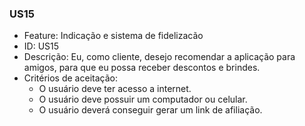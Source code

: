 ### US15

- Feature: Indicação e sistema de fidelizacão
- ID: US15
- Descrição: Eu, como cliente, desejo recomendar a aplicação para amigos, para que eu possa receber descontos e brindes.
- Critérios de aceitação:
  * O usuário deve ter acesso a internet.
  * O usuário deve possuir um computador ou celular.
  * O usuário deverá conseguir gerar um link de afiliação.